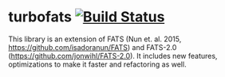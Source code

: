 # turbofats [![Build Status](https://travis-ci.com/alercebroker/turbo-fats.svg?token=FuwtsLbsSNgHY1qXBVmB&branch=paper_paula)](https://travis-ci.com/alercebroker/turbo-fats)


This library is an extension of FATS (Nun et. al. 2015, https://github.com/isadoranun/FATS) and FATS-2.0 (https://github.com/jonwihl/FATS-2.0). It includes new features, optimizations to make it faster and refactoring as well.
